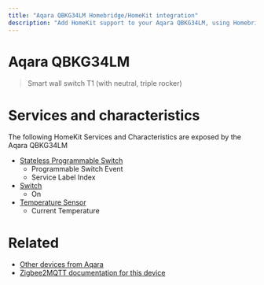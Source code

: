 ```yaml
---
title: "Aqara QBKG34LM Homebridge/HomeKit integration"
description: "Add HomeKit support to your Aqara QBKG34LM, using Homebridge, Zigbee2MQTT and homebridge-z2m."
---
```

<!---
This file has been GENERATED using src/docgen/docgen.ts
DO NOT EDIT THIS FILE MANUALLY!
-->
# Aqara QBKG34LM
> Smart wall switch T1 (with neutral, triple rocker)


# Services and characteristics
The following HomeKit Services and Characteristics are exposed by
the Aqara QBKG34LM

* [Stateless Programmable Switch](../../action.md)
  * Programmable Switch Event
  * Service Label Index
* [Switch](../../switch.md)
  * On
* [Temperature Sensor](../../sensors.md)
  * Current Temperature


# Related
* [Other devices from Aqara](../index.md#aqara)
* [Zigbee2MQTT documentation for this device](https://www.zigbee2mqtt.io/devices/QBKG34LM.html)